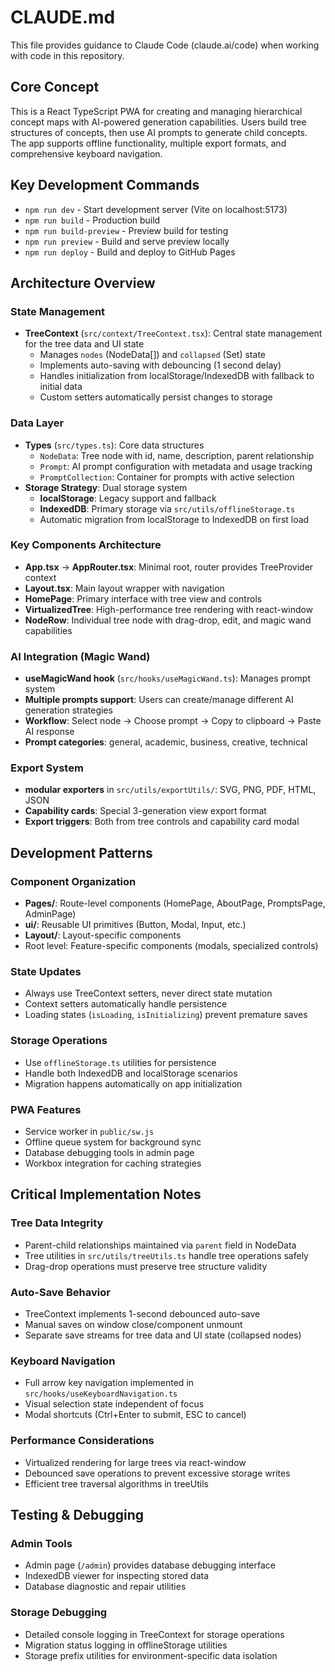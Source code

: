 # CLAUDE.md

This file provides guidance to Claude Code (claude.ai/code) when working with code in this repository.

## Core Concept

This is a React TypeScript PWA for creating and managing hierarchical concept maps with AI-powered generation capabilities. Users build tree structures of concepts, then use AI prompts to generate child concepts. The app supports offline functionality, multiple export formats, and comprehensive keyboard navigation.

## Key Development Commands

- `npm run dev` - Start development server (Vite on localhost:5173)
- `npm run build` - Production build
- `npm run build-preview` - Preview build for testing
- `npm run preview` - Build and serve preview locally
- `npm run deploy` - Build and deploy to GitHub Pages

## Architecture Overview

### State Management
- **TreeContext** (`src/context/TreeContext.tsx`): Central state management for the tree data and UI state
  - Manages `nodes` (NodeData[]) and `collapsed` (Set<string>) state
  - Implements auto-saving with debouncing (1 second delay)
  - Handles initialization from localStorage/IndexedDB with fallback to initial data
  - Custom setters automatically persist changes to storage

### Data Layer
- **Types** (`src/types.ts`): Core data structures
  - `NodeData`: Tree node with id, name, description, parent relationship
  - `Prompt`: AI prompt configuration with metadata and usage tracking
  - `PromptCollection`: Container for prompts with active selection
- **Storage Strategy**: Dual storage system
  - **localStorage**: Legacy support and fallback
  - **IndexedDB**: Primary storage via `src/utils/offlineStorage.ts`
  - Automatic migration from localStorage to IndexedDB on first load

### Key Components Architecture
- **App.tsx** → **AppRouter.tsx**: Minimal root, router provides TreeProvider context
- **Layout.tsx**: Main layout wrapper with navigation
- **HomePage**: Primary interface with tree view and controls
- **VirtualizedTree**: High-performance tree rendering with react-window
- **NodeRow**: Individual tree node with drag-drop, edit, and magic wand capabilities

### AI Integration (Magic Wand)
- **useMagicWand hook** (`src/hooks/useMagicWand.ts`): Manages prompt system
- **Multiple prompts support**: Users can create/manage different AI generation strategies
- **Workflow**: Select node → Choose prompt → Copy to clipboard → Paste AI response
- **Prompt categories**: general, academic, business, creative, technical

### Export System
- **modular exporters** in `src/utils/exportUtils/`: SVG, PNG, PDF, HTML, JSON
- **Capability cards**: Special 3-generation view export format
- **Export triggers**: Both from tree controls and capability card modal

## Development Patterns

### Component Organization
- **Pages/**: Route-level components (HomePage, AboutPage, PromptsPage, AdminPage)
- **ui/**: Reusable UI primitives (Button, Modal, Input, etc.)
- **Layout/**: Layout-specific components
- Root level: Feature-specific components (modals, specialized controls)

### State Updates
- Always use TreeContext setters, never direct state mutation
- Context setters automatically handle persistence
- Loading states (`isLoading`, `isInitializing`) prevent premature saves

### Storage Operations
- Use `offlineStorage.ts` utilities for persistence
- Handle both IndexedDB and localStorage scenarios
- Migration happens automatically on app initialization

### PWA Features
- Service worker in `public/sw.js`
- Offline queue system for background sync
- Database debugging tools in admin page
- Workbox integration for caching strategies

## Critical Implementation Notes

### Tree Data Integrity
- Parent-child relationships maintained via `parent` field in NodeData
- Tree utilities in `src/utils/treeUtils.ts` handle tree operations safely
- Drag-drop operations must preserve tree structure validity

### Auto-Save Behavior
- TreeContext implements 1-second debounced auto-save
- Manual saves on window close/component unmount
- Separate save streams for tree data and UI state (collapsed nodes)

### Keyboard Navigation
- Full arrow key navigation implemented in `src/hooks/useKeyboardNavigation.ts`
- Visual selection state independent of focus
- Modal shortcuts (Ctrl+Enter to submit, ESC to cancel)

### Performance Considerations
- Virtualized rendering for large trees via react-window
- Debounced save operations to prevent excessive storage writes
- Efficient tree traversal algorithms in treeUtils

## Testing & Debugging

### Admin Tools
- Admin page (`/admin`) provides database debugging interface
- IndexedDB viewer for inspecting stored data
- Database diagnostic and repair utilities

### Storage Debugging
- Detailed console logging in TreeContext for storage operations
- Migration status logging in offlineStorage utilities
- Storage prefix utilities for environment-specific data isolation